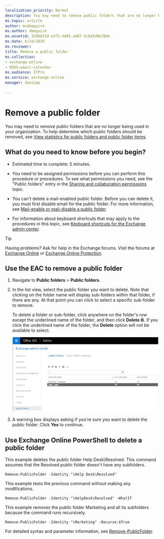 ```yaml
---
localization_priority: Normal
description: You may need to remove public folders that are no longer being used in your organization. To help determine which public folders should be removed, see View statistics for public folders and public folder items.
ms.topic: article
author: msdmaguire
ms.author: dmaguire
ms.assetid: 334b831d-e372-4d85-a407-5c8a5d0e78de
ms.date: 6/24/2018
ms.reviewer: 
title: Remove a public folder
ms.collection: 
- exchange-online
- M365-email-calendar
ms.audience: ITPro
ms.service: exchange-online
manager: dansimp

---
```


# Remove a public folder

You may need to remove public folders that are no longer being used in your organization. To help determine which public folders should be removed, see [View statistics for public folders and public folder items](view-public-folder-statistics.md).

## What do you need to know before you begin?

- Estimated time to complete: 5 minutes.

- You need to be assigned permissions before you can perform this procedure or procedures. To see what permissions you need, see the "Public folders" entry in the [Sharing and collaboration permissions](https://technet.microsoft.com/library/b7fa4b7c-1266-45bd-a14b-f66be0459cc5.aspx) topic.

- You can't delete a mail-enabled public folder. Before you can delete it, you must first disable email for the public folder. For more information, see [Mail-enable or mail-disable a public folder](enable-or-disable-mail-for-public-folder.md).

- For information about keyboard shortcuts that may apply to the procedures in this topic, see [Keyboard shortcuts for the Exchange admin center](../../accessibility/keyboard-shortcuts-in-admin-center.md).

> [!TIP]
> Having problems? Ask for help in the Exchange forums. Visit the forums at [Exchange Online](https://go.microsoft.com/fwlink/p/?linkId=267542) or [Exchange Online Protection](https://go.microsoft.com/fwlink/p/?linkId=285351).

## Use the EAC to remove a public folder

1. Navigate to **Public folders** \> **Public folders**.

2. In the list view, select the public folder you want to delete. Note that clicking on the folder name will display sub-folders within that folder, if there are any. At that point you can click to select a specific sub-folder to remove.

     To delete a folder or sub-folder, click anywhere on the folder's row except the underlined name of the folder, and then click **Delete** ![Delete icon](../../media/ITPro_EAC_DeleteIcon.gif). If you click the underlined name of the folder, the **Delete** option will not be available to select.

    ![Selecting a public folder to remove](../../media/8666290d-3f19-4c70-afe3-45569762718b.png)

3. A warning box displays asking if you're sure you want to delete the public folder. Click **Yes** to continue.

## Use Exchange Online PowerShell to delete a public folder

This example deletes the public folder Help Desk\Resolved. This command assumes that the Resolved public folder doesn't have any subfolders.

```
Remove-PublicFolder -Identity "\Help Desk\Resolved"
```

This example tests the previous command without making any modifications.

```
Remove-PublicFolder -Identity "\HelpDesk\Resolved" -WhatIf
```

This example removes the public folder Marketing and all its subfolders because the command runs recursively.

```
Remove-PublicFolder -Identity "\Marketing" -Recurse:$True
```

For detailed syntax and parameter information, see [Remove-PublicFolder](https://technet.microsoft.com/library/dda460e0-2601-49ae-a43f-c75c69719196.aspx).



